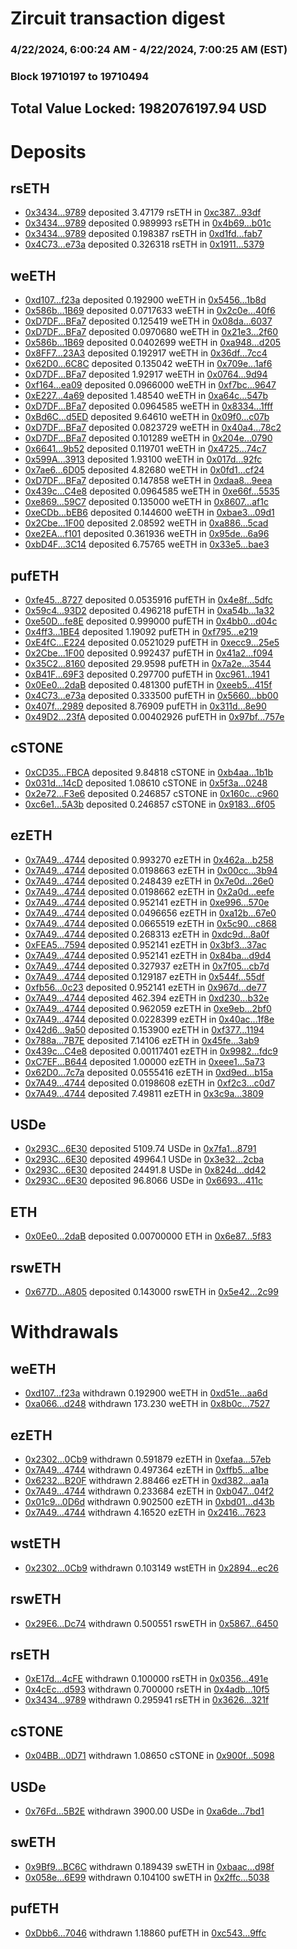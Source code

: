 # Zircuit transaction digest
### 4/22/2024, 6:00:24 AM - 4/22/2024, 7:00:25 AM (EST)
### Block 19710197 to 19710494

## Total Value Locked: 1982076197.94 USD

# Deposits
## rsETH
- [0x3434...9789](https://etherscan.io/address/0x34349c5569e7B846c3558961552D2202760A9789) deposited 3.47179 rsETH in [0xc387...93df](https://etherscan.io/tx/0x34349c5569e7B846c3558961552D2202760A9789)
- [0x3434...9789](https://etherscan.io/address/0x34349c5569e7B846c3558961552D2202760A9789) deposited 0.989993 rsETH in [0x4b69...b01c](https://etherscan.io/tx/0x34349c5569e7B846c3558961552D2202760A9789)
- [0x3434...9789](https://etherscan.io/address/0x34349c5569e7B846c3558961552D2202760A9789) deposited 0.198387 rsETH in [0xd1fd...fab7](https://etherscan.io/tx/0x34349c5569e7B846c3558961552D2202760A9789)
- [0x4C73...e73a](https://etherscan.io/address/0x4C735538FfF14605A9ECCc1c31136542a3D3e73a) deposited 0.326318 rsETH in [0x1911...5379](https://etherscan.io/tx/0x4C735538FfF14605A9ECCc1c31136542a3D3e73a)
## weETH
- [0xd107...f23a](https://etherscan.io/address/0xd107fa1C66934dAF45036F68bFC3C8bA08Eef23a) deposited 0.192900 weETH in [0x5456...1b8d](https://etherscan.io/tx/0xd107fa1C66934dAF45036F68bFC3C8bA08Eef23a)
- [0x586b...1B69](https://etherscan.io/address/0x586b222656a28410AFA72a875cDd27478e9d1B69) deposited 0.0717633 weETH in [0x2c0e...40f6](https://etherscan.io/tx/0x586b222656a28410AFA72a875cDd27478e9d1B69)
- [0xD7DF...BFa7](https://etherscan.io/address/0xD7DF7E085214743530afF339aFC420c7c720BFa7) deposited 0.125419 weETH in [0x08da...6037](https://etherscan.io/tx/0xD7DF7E085214743530afF339aFC420c7c720BFa7)
- [0xD7DF...BFa7](https://etherscan.io/address/0xD7DF7E085214743530afF339aFC420c7c720BFa7) deposited 0.0970680 weETH in [0x21e3...2f60](https://etherscan.io/tx/0xD7DF7E085214743530afF339aFC420c7c720BFa7)
- [0x586b...1B69](https://etherscan.io/address/0x586b222656a28410AFA72a875cDd27478e9d1B69) deposited 0.0402699 weETH in [0xa948...d205](https://etherscan.io/tx/0x586b222656a28410AFA72a875cDd27478e9d1B69)
- [0x8FF7...23A3](https://etherscan.io/address/0x8FF7411021cc90085F37036e1A35D750a4d523A3) deposited 0.192917 weETH in [0x36df...7cc4](https://etherscan.io/tx/0x8FF7411021cc90085F37036e1A35D750a4d523A3)
- [0x62D0...6C8C](https://etherscan.io/address/0x62D02Ed8cF9468411c6B5e5C61F3CC0dA3d66C8C) deposited 0.135042 weETH in [0x709e...1af6](https://etherscan.io/tx/0x62D02Ed8cF9468411c6B5e5C61F3CC0dA3d66C8C)
- [0xD7DF...BFa7](https://etherscan.io/address/0xD7DF7E085214743530afF339aFC420c7c720BFa7) deposited 1.92917 weETH in [0x0764...9d94](https://etherscan.io/tx/0xD7DF7E085214743530afF339aFC420c7c720BFa7)
- [0xf164...ea09](https://etherscan.io/address/0xf164870D14EF4A6c6b4d822aC7270B967f00ea09) deposited 0.0966000 weETH in [0xf7bc...9647](https://etherscan.io/tx/0xf164870D14EF4A6c6b4d822aC7270B967f00ea09)
- [0xE227...4a69](https://etherscan.io/address/0xE2273b2C86B7aB0e75eD5058B4Da18d047E64a69) deposited 1.48540 weETH in [0xa64c...547b](https://etherscan.io/tx/0xE2273b2C86B7aB0e75eD5058B4Da18d047E64a69)
- [0xD7DF...BFa7](https://etherscan.io/address/0xD7DF7E085214743530afF339aFC420c7c720BFa7) deposited 0.0964585 weETH in [0x8334...1fff](https://etherscan.io/tx/0xD7DF7E085214743530afF339aFC420c7c720BFa7)
- [0xBd6C...d5ED](https://etherscan.io/address/0xBd6C79d6fa3dfd2506457171852cc0489d98d5ED) deposited 9.64610 weETH in [0x09f0...c07b](https://etherscan.io/tx/0xBd6C79d6fa3dfd2506457171852cc0489d98d5ED)
- [0xD7DF...BFa7](https://etherscan.io/address/0xD7DF7E085214743530afF339aFC420c7c720BFa7) deposited 0.0823729 weETH in [0x40a4...78c2](https://etherscan.io/tx/0xD7DF7E085214743530afF339aFC420c7c720BFa7)
- [0xD7DF...BFa7](https://etherscan.io/address/0xD7DF7E085214743530afF339aFC420c7c720BFa7) deposited 0.101289 weETH in [0x204e...0790](https://etherscan.io/tx/0xD7DF7E085214743530afF339aFC420c7c720BFa7)
- [0x6641...9b52](https://etherscan.io/address/0x664162cc7875FD490F6431a6d6dc930666c49b52) deposited 0.119701 weETH in [0x4725...74c7](https://etherscan.io/tx/0x664162cc7875FD490F6431a6d6dc930666c49b52)
- [0x599A...3913](https://etherscan.io/address/0x599A6CA3A9E1DCd8fD873639F53030BBFA233913) deposited 1.93100 weETH in [0x017d...92fc](https://etherscan.io/tx/0x599A6CA3A9E1DCd8fD873639F53030BBFA233913)
- [0x7ae6...6D05](https://etherscan.io/address/0x7ae6427DffB34E071E554cDCCA466f3D503D6D05) deposited 4.82680 weETH in [0x0fd1...cf24](https://etherscan.io/tx/0x7ae6427DffB34E071E554cDCCA466f3D503D6D05)
- [0xD7DF...BFa7](https://etherscan.io/address/0xD7DF7E085214743530afF339aFC420c7c720BFa7) deposited 0.147858 weETH in [0xdaa8...9eea](https://etherscan.io/tx/0xD7DF7E085214743530afF339aFC420c7c720BFa7)
- [0x439c...C4e8](https://etherscan.io/address/0x439c46F45987382fEF2937D429CEc59A94e2C4e8) deposited 0.0964585 weETH in [0xe66f...5535](https://etherscan.io/tx/0x439c46F45987382fEF2937D429CEc59A94e2C4e8)
- [0xe869...59C7](https://etherscan.io/address/0xe8697E3C6DA2b0B61ABd7A516Dc27506b0B759C7) deposited 0.135000 weETH in [0x8607...af1c](https://etherscan.io/tx/0xe8697E3C6DA2b0B61ABd7A516Dc27506b0B759C7)
- [0xeCDb...bEB6](https://etherscan.io/address/0xeCDb596F5390431eAfDc768694b7E49CcD4cbEB6) deposited 0.144600 weETH in [0xbae3...09d1](https://etherscan.io/tx/0xeCDb596F5390431eAfDc768694b7E49CcD4cbEB6)
- [0x2Cbe...1F00](https://etherscan.io/address/0x2CbeB1697f84a3729b094CaC28d86C59C55a1F00) deposited 2.08592 weETH in [0xa886...5cad](https://etherscan.io/tx/0x2CbeB1697f84a3729b094CaC28d86C59C55a1F00)
- [0xe2EA...f101](https://etherscan.io/address/0xe2EAb89C98504ffb404eD6F42A103070a301f101) deposited 0.361936 weETH in [0x95de...6a96](https://etherscan.io/tx/0xe2EAb89C98504ffb404eD6F42A103070a301f101)
- [0xbD4F...3C14](https://etherscan.io/address/0xbD4F460C2C4da234cA9cCE36a3D6D7aB605D3C14) deposited 6.75765 weETH in [0x33e5...bae3](https://etherscan.io/tx/0xbD4F460C2C4da234cA9cCE36a3D6D7aB605D3C14)
## pufETH
- [0xfe45...8727](https://etherscan.io/address/0xfe45BC065103591f8F3102F7C8Ce4eb970F48727) deposited 0.0535916 pufETH in [0x4e8f...5dfc](https://etherscan.io/tx/0xfe45BC065103591f8F3102F7C8Ce4eb970F48727)
- [0x59c4...93D2](https://etherscan.io/address/0x59c461df84066eCeA27c81Ca6228BcA7cD8793D2) deposited 0.496218 pufETH in [0xa54b...1a32](https://etherscan.io/tx/0x59c461df84066eCeA27c81Ca6228BcA7cD8793D2)
- [0xe50D...fe8E](https://etherscan.io/address/0xe50D22Df2391C22165D62c40A7C1c4079a5Dfe8E) deposited 0.999000 pufETH in [0x4bb0...d04c](https://etherscan.io/tx/0xe50D22Df2391C22165D62c40A7C1c4079a5Dfe8E)
- [0x4ff3...1BE4](https://etherscan.io/address/0x4ff34a65Ee2b1758FBdC8D3F6B90C7884AFa1BE4) deposited 1.19092 pufETH in [0xf795...e219](https://etherscan.io/tx/0x4ff34a65Ee2b1758FBdC8D3F6B90C7884AFa1BE4)
- [0xE4fC...E224](https://etherscan.io/address/0xE4fC960Fcc0649CBDd745F7DEc15Ad6AEBf9E224) deposited 0.0521029 pufETH in [0xecc9...25e5](https://etherscan.io/tx/0xE4fC960Fcc0649CBDd745F7DEc15Ad6AEBf9E224)
- [0x2Cbe...1F00](https://etherscan.io/address/0x2CbeB1697f84a3729b094CaC28d86C59C55a1F00) deposited 0.992437 pufETH in [0x41a2...f094](https://etherscan.io/tx/0x2CbeB1697f84a3729b094CaC28d86C59C55a1F00)
- [0x35C2...8160](https://etherscan.io/address/0x35C2a214bC5c65a48352E8Dea4fF2a5b5bfe8160) deposited 29.9598 pufETH in [0x7a2e...3544](https://etherscan.io/tx/0x35C2a214bC5c65a48352E8Dea4fF2a5b5bfe8160)
- [0xB41F...69F3](https://etherscan.io/address/0xB41F3788ADAB385D08F6F7352CB2BDFdDa2D69F3) deposited 0.297700 pufETH in [0xc961...1941](https://etherscan.io/tx/0xB41F3788ADAB385D08F6F7352CB2BDFdDa2D69F3)
- [0x0Ee0...2daB](https://etherscan.io/address/0x0Ee007fdcD73aD1062A3E5D8863b8022448A2daB) deposited 0.481300 pufETH in [0xeeb5...415f](https://etherscan.io/tx/0x0Ee007fdcD73aD1062A3E5D8863b8022448A2daB)
- [0x4C73...e73a](https://etherscan.io/address/0x4C735538FfF14605A9ECCc1c31136542a3D3e73a) deposited 0.333500 pufETH in [0x5660...bb00](https://etherscan.io/tx/0x4C735538FfF14605A9ECCc1c31136542a3D3e73a)
- [0x407f...2989](https://etherscan.io/address/0x407fB14e988975a60695Cd01C70687964c7D2989) deposited 8.76909 pufETH in [0x311d...8e90](https://etherscan.io/tx/0x407fB14e988975a60695Cd01C70687964c7D2989)
- [0x49D2...23fA](https://etherscan.io/address/0x49D2B5b2012b50D0fA33455919752c95a29e23fA) deposited 0.00402926 pufETH in [0x97bf...757e](https://etherscan.io/tx/0x49D2B5b2012b50D0fA33455919752c95a29e23fA)
## cSTONE
- [0xCD35...FBCA](https://etherscan.io/address/0xCD35d37509205E7dB880Ad89836e46FAB004FBCA) deposited 9.84818 cSTONE in [0xb4aa...1b1b](https://etherscan.io/tx/0xCD35d37509205E7dB880Ad89836e46FAB004FBCA)
- [0x031d...14cD](https://etherscan.io/address/0x031dB209964201B48B9d96982766E15BFd5e14cD) deposited 1.08610 cSTONE in [0x5f3a...0248](https://etherscan.io/tx/0x031dB209964201B48B9d96982766E15BFd5e14cD)
- [0x2e72...F3e6](https://etherscan.io/address/0x2e72b43265624441ADac6EC7a5D8Dbc6865eF3e6) deposited 0.246857 cSTONE in [0x160c...c960](https://etherscan.io/tx/0x2e72b43265624441ADac6EC7a5D8Dbc6865eF3e6)
- [0xc6e1...5A3b](https://etherscan.io/address/0xc6e1cbbdf7AE8C5b9F8FE55b7e48FcD7B2745A3b) deposited 0.246857 cSTONE in [0x9183...6f05](https://etherscan.io/tx/0xc6e1cbbdf7AE8C5b9F8FE55b7e48FcD7B2745A3b)
## ezETH
- [0x7A49...4744](https://etherscan.io/address/0x7A493Be5c2ce014cD049Bf178a1ac0Db1B434744) deposited 0.993270 ezETH in [0x462a...b258](https://etherscan.io/tx/0x7A493Be5c2ce014cD049Bf178a1ac0Db1B434744)
- [0x7A49...4744](https://etherscan.io/address/0x7A493Be5c2ce014cD049Bf178a1ac0Db1B434744) deposited 0.0198663 ezETH in [0x00cc...3b94](https://etherscan.io/tx/0x7A493Be5c2ce014cD049Bf178a1ac0Db1B434744)
- [0x7A49...4744](https://etherscan.io/address/0x7A493Be5c2ce014cD049Bf178a1ac0Db1B434744) deposited 0.248439 ezETH in [0x7e0d...26e0](https://etherscan.io/tx/0x7A493Be5c2ce014cD049Bf178a1ac0Db1B434744)
- [0x7A49...4744](https://etherscan.io/address/0x7A493Be5c2ce014cD049Bf178a1ac0Db1B434744) deposited 0.0198662 ezETH in [0x2a0d...eefe](https://etherscan.io/tx/0x7A493Be5c2ce014cD049Bf178a1ac0Db1B434744)
- [0x7A49...4744](https://etherscan.io/address/0x7A493Be5c2ce014cD049Bf178a1ac0Db1B434744) deposited 0.952141 ezETH in [0xe996...570e](https://etherscan.io/tx/0x7A493Be5c2ce014cD049Bf178a1ac0Db1B434744)
- [0x7A49...4744](https://etherscan.io/address/0x7A493Be5c2ce014cD049Bf178a1ac0Db1B434744) deposited 0.0496656 ezETH in [0xa12b...67e0](https://etherscan.io/tx/0x7A493Be5c2ce014cD049Bf178a1ac0Db1B434744)
- [0x7A49...4744](https://etherscan.io/address/0x7A493Be5c2ce014cD049Bf178a1ac0Db1B434744) deposited 0.0665519 ezETH in [0x5c90...c868](https://etherscan.io/tx/0x7A493Be5c2ce014cD049Bf178a1ac0Db1B434744)
- [0x7A49...4744](https://etherscan.io/address/0x7A493Be5c2ce014cD049Bf178a1ac0Db1B434744) deposited 0.268313 ezETH in [0xdc9d...8a0f](https://etherscan.io/tx/0x7A493Be5c2ce014cD049Bf178a1ac0Db1B434744)
- [0xFEA5...7594](https://etherscan.io/address/0xFEA524b2904B1C168E70438483D65Dea8D8b7594) deposited 0.952141 ezETH in [0x3bf3...37ac](https://etherscan.io/tx/0xFEA524b2904B1C168E70438483D65Dea8D8b7594)
- [0x7A49...4744](https://etherscan.io/address/0x7A493Be5c2ce014cD049Bf178a1ac0Db1B434744) deposited 0.952141 ezETH in [0x84ba...d9d4](https://etherscan.io/tx/0x7A493Be5c2ce014cD049Bf178a1ac0Db1B434744)
- [0x7A49...4744](https://etherscan.io/address/0x7A493Be5c2ce014cD049Bf178a1ac0Db1B434744) deposited 0.327937 ezETH in [0x7f05...cb7d](https://etherscan.io/tx/0x7A493Be5c2ce014cD049Bf178a1ac0Db1B434744)
- [0x7A49...4744](https://etherscan.io/address/0x7A493Be5c2ce014cD049Bf178a1ac0Db1B434744) deposited 0.129187 ezETH in [0x544f...55df](https://etherscan.io/tx/0x7A493Be5c2ce014cD049Bf178a1ac0Db1B434744)
- [0xfb56...0c23](https://etherscan.io/address/0xfb565A3731B9a1084a4D8Fae1cb92A8DB1600c23) deposited 0.952141 ezETH in [0x967d...de77](https://etherscan.io/tx/0xfb565A3731B9a1084a4D8Fae1cb92A8DB1600c23)
- [0x7A49...4744](https://etherscan.io/address/0x7A493Be5c2ce014cD049Bf178a1ac0Db1B434744) deposited 462.394 ezETH in [0xd230...b32e](https://etherscan.io/tx/0x7A493Be5c2ce014cD049Bf178a1ac0Db1B434744)
- [0x7A49...4744](https://etherscan.io/address/0x7A493Be5c2ce014cD049Bf178a1ac0Db1B434744) deposited 0.962059 ezETH in [0xe9eb...2bf0](https://etherscan.io/tx/0x7A493Be5c2ce014cD049Bf178a1ac0Db1B434744)
- [0x7A49...4744](https://etherscan.io/address/0x7A493Be5c2ce014cD049Bf178a1ac0Db1B434744) deposited 0.0228399 ezETH in [0x40ac...1f8e](https://etherscan.io/tx/0x7A493Be5c2ce014cD049Bf178a1ac0Db1B434744)
- [0x42d6...9a50](https://etherscan.io/address/0x42d6c5fc5A53ED4849a63935747A3407a4b79a50) deposited 0.153900 ezETH in [0xf377...1194](https://etherscan.io/tx/0x42d6c5fc5A53ED4849a63935747A3407a4b79a50)
- [0x788a...7B7E](https://etherscan.io/address/0x788a5AB87d7f8De001386d1D65844fD26C317B7E) deposited 7.14106 ezETH in [0x45fe...3ab9](https://etherscan.io/tx/0x788a5AB87d7f8De001386d1D65844fD26C317B7E)
- [0x439c...C4e8](https://etherscan.io/address/0x439c46F45987382fEF2937D429CEc59A94e2C4e8) deposited 0.00117401 ezETH in [0x9982...fdc9](https://etherscan.io/tx/0x439c46F45987382fEF2937D429CEc59A94e2C4e8)
- [0xC7EF...B644](https://etherscan.io/address/0xC7EF24CeD7F766bc5f502BcD3bf20c81eb2fB644) deposited 1.00000 ezETH in [0xeee1...5a73](https://etherscan.io/tx/0xC7EF24CeD7F766bc5f502BcD3bf20c81eb2fB644)
- [0x62D0...7c7a](https://etherscan.io/address/0x62D0F17cED570129aE659bB7bb2fd309801c7c7a) deposited 0.0555416 ezETH in [0xd9ed...b15a](https://etherscan.io/tx/0x62D0F17cED570129aE659bB7bb2fd309801c7c7a)
- [0x7A49...4744](https://etherscan.io/address/0x7A493Be5c2ce014cD049Bf178a1ac0Db1B434744) deposited 0.0198608 ezETH in [0xf2c3...c0d7](https://etherscan.io/tx/0x7A493Be5c2ce014cD049Bf178a1ac0Db1B434744)
- [0x7A49...4744](https://etherscan.io/address/0x7A493Be5c2ce014cD049Bf178a1ac0Db1B434744) deposited 7.49811 ezETH in [0x3c9a...3809](https://etherscan.io/tx/0x7A493Be5c2ce014cD049Bf178a1ac0Db1B434744)
## USDe
- [0x293C...6E30](https://etherscan.io/address/0x293C6937D8D82e05B01335F7B33FBA0c8e256E30) deposited 5109.74 USDe in [0x7fa1...8791](https://etherscan.io/tx/0x293C6937D8D82e05B01335F7B33FBA0c8e256E30)
- [0x293C...6E30](https://etherscan.io/address/0x293C6937D8D82e05B01335F7B33FBA0c8e256E30) deposited 49964.1 USDe in [0x3e32...2cba](https://etherscan.io/tx/0x293C6937D8D82e05B01335F7B33FBA0c8e256E30)
- [0x293C...6E30](https://etherscan.io/address/0x293C6937D8D82e05B01335F7B33FBA0c8e256E30) deposited 24491.8 USDe in [0x824d...dd42](https://etherscan.io/tx/0x293C6937D8D82e05B01335F7B33FBA0c8e256E30)
- [0x293C...6E30](https://etherscan.io/address/0x293C6937D8D82e05B01335F7B33FBA0c8e256E30) deposited 96.8066 USDe in [0x6693...411c](https://etherscan.io/tx/0x293C6937D8D82e05B01335F7B33FBA0c8e256E30)
## ETH
- [0x0Ee0...2daB](https://etherscan.io/address/0x0Ee007fdcD73aD1062A3E5D8863b8022448A2daB) deposited 0.00700000 ETH in [0x6e87...5f83](https://etherscan.io/tx/0x0Ee007fdcD73aD1062A3E5D8863b8022448A2daB)
## rswETH
- [0x677D...A805](https://etherscan.io/address/0x677D1C5D077400C1F2eeb036Fb38EAb5F64eA805) deposited 0.143000 rswETH in [0x5e42...2c99](https://etherscan.io/tx/0x677D1C5D077400C1F2eeb036Fb38EAb5F64eA805)
# Withdrawals
## weETH
- [0xd107...f23a](https://etherscan.io/address/0xd107fa1C66934dAF45036F68bFC3C8bA08Eef23a) withdrawn 0.192900 weETH in [0xd51e...aa6d](https://etherscan.io/tx/0xd107fa1C66934dAF45036F68bFC3C8bA08Eef23a)
- [0xa066...d248](https://etherscan.io/address/0xa0662955316338Cf97f1427732D734570e02d248) withdrawn 173.230 weETH in [0x8b0c...7527](https://etherscan.io/tx/0xa0662955316338Cf97f1427732D734570e02d248)
## ezETH
- [0x2302...0Cb9](https://etherscan.io/address/0x2302Ac0522b71d5A5E44825f966d828613480Cb9) withdrawn 0.591879 ezETH in [0xefaa...57eb](https://etherscan.io/tx/0x2302Ac0522b71d5A5E44825f966d828613480Cb9)
- [0x7A49...4744](https://etherscan.io/address/0x7A493Be5c2ce014cD049Bf178a1ac0Db1B434744) withdrawn 0.497364 ezETH in [0xffb5...a1be](https://etherscan.io/tx/0x7A493Be5c2ce014cD049Bf178a1ac0Db1B434744)
- [0x6232...B20F](https://etherscan.io/address/0x6232f8beE3e732208739f43aB5f0dD74951FB20F) withdrawn 2.88466 ezETH in [0xd382...aa1a](https://etherscan.io/tx/0x6232f8beE3e732208739f43aB5f0dD74951FB20F)
- [0x7A49...4744](https://etherscan.io/address/0x7A493Be5c2ce014cD049Bf178a1ac0Db1B434744) withdrawn 0.233684 ezETH in [0xb047...04f2](https://etherscan.io/tx/0x7A493Be5c2ce014cD049Bf178a1ac0Db1B434744)
- [0x01c9...0D6d](https://etherscan.io/address/0x01c9d4C97ce885E0ae65f94b56261C9f13510D6d) withdrawn 0.902500 ezETH in [0xbd01...d43b](https://etherscan.io/tx/0x01c9d4C97ce885E0ae65f94b56261C9f13510D6d)
- [0x7A49...4744](https://etherscan.io/address/0x7A493Be5c2ce014cD049Bf178a1ac0Db1B434744) withdrawn 4.16520 ezETH in [0x2416...7623](https://etherscan.io/tx/0x7A493Be5c2ce014cD049Bf178a1ac0Db1B434744)
## wstETH
- [0x2302...0Cb9](https://etherscan.io/address/0x2302Ac0522b71d5A5E44825f966d828613480Cb9) withdrawn 0.103149 wstETH in [0x2894...ec26](https://etherscan.io/tx/0x2302Ac0522b71d5A5E44825f966d828613480Cb9)
## rswETH
- [0x29E6...Dc74](https://etherscan.io/address/0x29E65084f814729e024Fb6Ef3EDCBD8056B7Dc74) withdrawn 0.500551 rswETH in [0x5867...6450](https://etherscan.io/tx/0x29E65084f814729e024Fb6Ef3EDCBD8056B7Dc74)
## rsETH
- [0xE17d...4cFE](https://etherscan.io/address/0xE17dEdc50D5cb7EbDd3667519276196cc3c24cFE) withdrawn 0.100000 rsETH in [0x0356...491e](https://etherscan.io/tx/0xE17dEdc50D5cb7EbDd3667519276196cc3c24cFE)
- [0x4cEc...d593](https://etherscan.io/address/0x4cEcb8dedfE0039f2BB40666a309d2166f54d593) withdrawn 0.700000 rsETH in [0x4adb...10f5](https://etherscan.io/tx/0x4cEcb8dedfE0039f2BB40666a309d2166f54d593)
- [0x3434...9789](https://etherscan.io/address/0x34349c5569e7B846c3558961552D2202760A9789) withdrawn 0.295941 rsETH in [0x3626...321f](https://etherscan.io/tx/0x34349c5569e7B846c3558961552D2202760A9789)
## cSTONE
- [0x04BB...0D71](https://etherscan.io/address/0x04BB7ac48048D8721461d938B4009278C1490D71) withdrawn 1.08650 cSTONE in [0x900f...5098](https://etherscan.io/tx/0x04BB7ac48048D8721461d938B4009278C1490D71)
## USDe
- [0x76Fd...5B2E](https://etherscan.io/address/0x76FdA775A51b66f30FeDdC76d365830682905B2E) withdrawn 3900.00 USDe in [0xa6de...7bd1](https://etherscan.io/tx/0x76FdA775A51b66f30FeDdC76d365830682905B2E)
## swETH
- [0x9Bf9...BC6C](https://etherscan.io/address/0x9Bf90dFf0Db4dcA34846f53a79D22819A31FBC6C) withdrawn 0.189439 swETH in [0xbaac...d98f](https://etherscan.io/tx/0x9Bf90dFf0Db4dcA34846f53a79D22819A31FBC6C)
- [0x058e...6E99](https://etherscan.io/address/0x058e0DE2B9694dd6d5bCe9FfD49BE24713ff6E99) withdrawn 0.104100 swETH in [0x2ffc...5038](https://etherscan.io/tx/0x058e0DE2B9694dd6d5bCe9FfD49BE24713ff6E99)
## pufETH
- [0xDbb6...7046](https://etherscan.io/address/0xDbb6c32c5cC886F95bBa73c9C891799F4d767046) withdrawn 1.18860 pufETH in [0xc543...9ffc](https://etherscan.io/tx/0xDbb6c32c5cC886F95bBa73c9C891799F4d767046)

